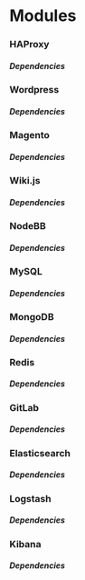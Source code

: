 # Modules

### HAProxy

##### Dependencies

### Wordpress

##### Dependencies

### Magento

##### Dependencies

### Wiki.js

##### Dependencies

### NodeBB

##### Dependencies

### MySQL

##### Dependencies

### MongoDB

##### Dependencies

### Redis

##### Dependencies

### GitLab

##### Dependencies

### Elasticsearch

##### Dependencies

### Logstash

##### Dependencies

### Kibana

##### Dependencies
